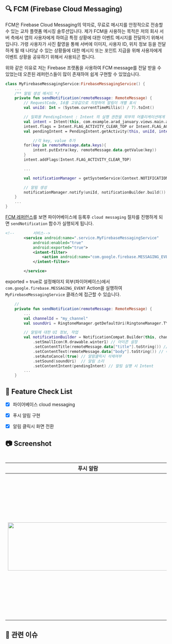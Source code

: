## 🔍 FCM (Firebase Cloud Messaging)

FCM은 Firebase Cloud Messaging의 약자로, 무료로 메시지를 안정적으로 전송할 수 있는 교차 플랫폼 메시징 솔루션입니다.
제가 FCM을 사용하는 목적은 저의 회사 서버 측에서 앱의 사용자에게 하여금 특정 상황에 대한 이벤트 메시지를 전달하기 위해서 입니다.
가령 사용자가 사진 촬영을 통해 서버에 이미지, 사용자 ID, 위치 정보 등을 전달하게 될 때 나타날 수 있는 상황들에 대한 메시지 또는 포인트 지급을 위해 사용자에게 이벤트 상황을 공유하기 위해서 사용되곤 합니다.

위와 같은 이유로 저는 Firebase 프랫폼을 사용하여 FCM message를 전달 받을 수 있었는데 오픈된 레퍼런스들이 많이 존재하여 쉽게 구현할 수 있었습니다.

```kotlin
class MyFirebaseMessagingService:FirebaseMessagingService() {
    ...
    /** 알림 생성 메서드 */
    private fun sendNotification(remoteMessage: RemoteMessage) {
        // RequestCode, Id를 고유값으로 지정하여 알림이 개별 표시
        val uniId: Int = (System.currentTimeMillis() / 7).toInt()

        // 일회용 PendingIntent : Intent 의 실행 권한을 외부의 어플리케이션에게 위임
        val intent = Intent(this, com.example.arad_january.views.main.advertise.CoupangPartnerActivity::class.java)
        intent.flags = Intent.FLAG_ACTIVITY_CLEAR_TOP or Intent.FLAG_ACTIVITY_SINGLE_TOP
        val pendingIntent = PendingIntent.getActivity(this, uniId, intent, PendingIntent.FLAG_ONE_SHOT)

            //각 key, value 추가
        for(key in remoteMessage.data.keys){
            intent.putExtra(key, remoteMessage.data.getValue(key))
        }
        intent.addFlags(Intent.FLAG_ACTIVITY_CLEAR_TOP) 

        ...

        val notificationManager = getSystemService(Context.NOTIFICATION_SERVICE) as NotificationManager

        // 알림 생성
        notificationManager.notify(uniId, notificationBuilder.build())
    }
    ...
}

```

[FCM 레퍼런스]((https://seopseop911.tistory.com/20))를 보면 파이어베이스에 등록후 `cloud messaging` 절차를 진행하게 되면 `sendNotification` 함수가 실행되게 됩니다.

``` xml
<!--        서비스-->
        <service android:name=".service.MyFirebaseMessagingService"
            android:enabled="true"
            android:exported="true">
            <intent-filter>
                <action android:name="com.google.firebase.MESSAGING_EVENT"/>
            </intent-filter>

        </service>
```

exported = true로 설정해야지 외부(파이어베이스)에서 `com.google.firebase.MESSAGING_EVENT` Action을 실행하여 `MyFirebaseMessagingService` 클래스에 접근할 수 있습니다.

```kotlin
    // 
    private fun sendNotification(remoteMessage: RemoteMessage) {
        ...
        val channelId = "my_channel"
        val soundUri = RingtoneManager.getDefaultUri(RingtoneManager.TYPE_NOTIFICATION)    // 알림 소리

        // 알림에 대한 UI 정보, 작업
        val notificationBuilder = NotificationCompat.Builder(this, channelId)
            .setSmallIcon(R.drawable.winter1) // 아이콘 설정
            .setContentTitle(remoteMessage.data["title"].toString()) // 제목
            .setContentText(remoteMessage.data["body"].toString()) // 메시지 내용
            .setAutoCancel(true) // 알람클릭시 삭제여부
            .setSound(soundUri)  // 알림 소리
            .setContentIntent(pendingIntent) // 알림 실행 시 Intent
        ...
    }
```

## 📝 Feature Check List
  - [x] 파이어베이스 cloud messaging
  - [x] 푸시 알림 구현
  - [x] 알림 클릭시 화면 전환


## 📷 Screenshot

<!-- 작업한 화면이 있다면 스크린 샷으로 첨부해주세요. -->

<h1 align="center">

|    푸시 알람    |   푸시 알람 클릭   |
| :-------------: | :-------------: |
| <img src="https://github.com/user-attachments/assets/50661241-3af5-4fee-838a-7d72bfc5c856" width="500" height="150"/> | <img src="https://github.com/user-attachments/assets/5a4d97a5-99f6-48d6-a983-7bf1e511e332" width="200" height="450"/> | 


</h1>

## 📮 관련 이슈

